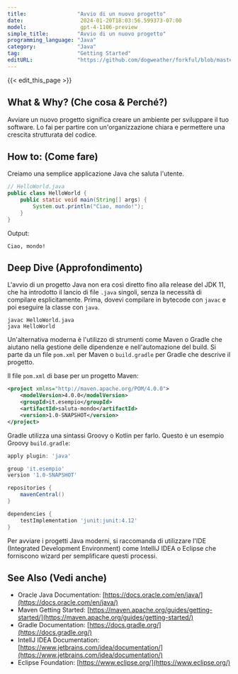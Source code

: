 ```yaml
---
title:                "Avvio di un nuovo progetto"
date:                  2024-01-20T18:03:56.599373-07:00
model:                 gpt-4-1106-preview
simple_title:         "Avvio di un nuovo progetto"
programming_language: "Java"
category:             "Java"
tag:                  "Getting Started"
editURL:              "https://github.com/dogweather/forkful/blob/master/content/it/java/starting-a-new-project.md"
---
```


{{< edit_this_page >}}

## What & Why? (Che cosa & Perché?)
Avviare un nuovo progetto significa creare un ambiente per sviluppare il tuo software. Lo fai per partire con un'organizzazione chiara e permettere una crescita strutturata del codice.

## How to: (Come fare)
Creiamo una semplice applicazione Java che saluta l'utente. 

```Java
// HelloWorld.java
public class HelloWorld {
    public static void main(String[] args) {
        System.out.println("Ciao, mondo!");
    }
}
```

Output:
```
Ciao, mondo!
```

## Deep Dive (Approfondimento)
L'avvio di un progetto Java non era così diretto fino alla release del JDK 11, che ha introdotto il lancio di file `.java` singoli, senza la necessità di compilare esplicitamente. Prima, dovevi compilare in bytecode con `javac` e poi eseguire la classe con `java`.

```shell
javac HelloWorld.java
java HelloWorld
```

Un'alternativa moderna è l'utilizzo di strumenti come Maven o Gradle che aiutano nella gestione delle dipendenze e nell'automazione del build. Si parte da un file `pom.xml` per Maven o `build.gradle` per Gradle che descrive il progetto.

Il file `pom.xml` di base per un progetto Maven:

```xml
<project xmlns="http://maven.apache.org/POM/4.0.0">
    <modelVersion>4.0.0</modelVersion>
    <groupId>it.esempio</groupId>
    <artifactId>saluta-mondo</artifactId>
    <version>1.0-SNAPSHOT</version>
</project>
```

Gradle utilizza una sintassi Groovy o Kotlin per farlo. Questo è un esempio Groovy `build.gradle`:
```groovy
apply plugin: 'java'

group 'it.esempio'
version '1.0-SNAPSHOT'

repositories {
    mavenCentral()
}

dependencies {
    testImplementation 'junit:junit:4.12'
}
```

Per avviare i progetti Java moderni, si raccomanda di utilizzare l'IDE (Integrated Development Environment) come IntelliJ IDEA o Eclipse che forniscono wizard per semplificare questi processi.

## See Also (Vedi anche)
- Oracle Java Documentation: [https://docs.oracle.com/en/java/](https://docs.oracle.com/en/java/)
- Maven Getting Started: [https://maven.apache.org/guides/getting-started/](https://maven.apache.org/guides/getting-started/)
- Gradle Documentation: [https://docs.gradle.org/](https://docs.gradle.org/)
- IntellJ IDEA Documentation: [https://www.jetbrains.com/idea/documentation/](https://www.jetbrains.com/idea/documentation/)
- Eclipse Foundation: [https://www.eclipse.org/](https://www.eclipse.org/)